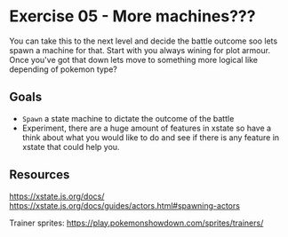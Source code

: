 # Exercise 05 - More machines???

You can take this to the next level and decide the battle outcome soo lets spawn a machine for that. Start with you always wining for plot armour. Once you've got that down lets move to something more logical like depending of pokemon type?

## Goals

- `Spawn` a state machine to dictate the outcome of the battle
- Experiment, there are a huge amount of features in xstate so have a think about what you would like to do and see if there is any feature in xstate that could help you.

## Resources

https://xstate.js.org/docs/
https://xstate.js.org/docs/guides/actors.html#spawning-actors

Trainer sprites: https://play.pokemonshowdown.com/sprites/trainers/
